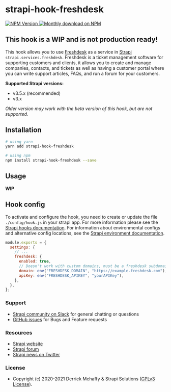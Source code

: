 # strapi-hook-freshdesk

<a href="https://www.npmjs.org/package/strapi-hook-freshdesk">
    <img src="https://img.shields.io/npm/v/strapi-hook-freshdesk" alt="NPM Version" />
</a>
<a href="https://www.npmjs.org/package/strapi-hook-freshdesk">
    <img src="https://img.shields.io/npm/dm/strapi-hook-freshdesk.svg" alt="Monthly download on NPM" />
</a>

## This hook is a WIP and is not production ready!

This hook allows you to use [Freshdesk](https://www.freshdesk.com/) as a service in [Strapi](https://github.com/strapi/strapi) `strapi.services.freshdesk`. Freshdesk is a ticket management software for supporting customers and clients, it allows you to create and manage companies, contacts, and tickets as well as having a customer portal where you can write support articles, FAQs, and run a forum for your customers.

**Supported Strapi versions:**

- v3.5.x (recommended)
- v3.x

_Older version may work with the beta version of this hook, but are not supported._

## Installation

```bash
# using yarn
yarn add strapi-hook-freshdesk

# using npm
npm install strapi-hook-freshdesk --save
```

## Usage

**WIP**

## Hook config

To activate and configure the hook, you need to create or update the file `./config/hook.js` in your strapi app. For more information please see the [Strapi hooks documentation](https://strapi.io/documentation/developer-docs/latest/setup-deployment-guides/configurations.html#hooks). For information about environmental configs and alternative config locations, see the [Strapi environment documentation](https://strapi.io/documentation/developer-docs/latest/setup-deployment-guides/configurations.html#environment).

```js
module.exports = {
  settings: {
    // ...
    freshdesk: {
      enabled: true,
      // Doesn't work with custom domains, must be a freshdesk subdomain
      domain: env("FRESHDESK_DOMAIN", "https://example.freshdesk.com"),
      apiKey: env("FRESHDESK_APIKEY", "yourAPIKey"),
    },
  },
};
```

### Support

- [Strapi community on Slack](https://slack.strapi.io) for general chatting or questions
- [GitHub issues](https://github.com/derrickmehaffy/strapi-hook-freshdesk/issues) for Bugs and Feature requests

### Resources

- [Strapi website](http://strapi.io/)
- [Strapi forum](https://forum.strapi.io/)
- [Strapi news on Twitter](https://twitter.com/strapijs)

### License

- Copyright (c) 2020-2021 Derrick Mehaffy & Strapi Solutions ([GPLv3 License](LICENSE)).
